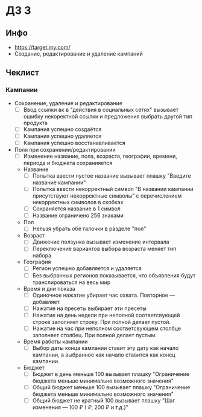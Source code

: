 # ДЗ 3 

## Инфо
- https://target.my.com/
- Создание, редактирование и удаление кампаний

## Чеклист
### Кампании
- Сохранение, удаление и редактирование
	- [ ] Ввод ccылки вк в "действия в социальных сетях" вызывает ошибку некоректной ссылки и предложения выбрать другой тип продукта
	- [ ] Кампания успешно создаётся
	- [ ] Кампания успешно удаляется
	- [ ] Кампания успешно восстанавливается
- Поля при сохранении/редактировании
	- [ ] Изменение название, пола, возраста, географии, времени, периода и бюджета сохранияется
	- Название
		- [ ] Попытка ввести пустое название вызывает плашку "Введите название кампании"
		- [ ] Попытка ввести некорректный символ "В названии кампании присутствуют некорректные символы" с перечислением некорректных символов в скобках
		- [ ] Сохраняется название в 1 символ
		- [ ] Название ограничено 256 знаками
	- Пол
		- [ ] Нельзя убрать обе галочки в разделе "пол"
	- Возраст
		- [ ] Движение ползунка вызывает изменение интервала
		- [ ] Переключение вариантов выбора возраста меняет тип набора
	- География
		- [ ] Регион успешно добавляется и удаляется
		- [ ] Без выбранных регионов показывается, что объявления будут транслироваться на весь мир
	- Время и дни показа
		- [ ] Одиночное нажатие убирает час охвата. Повторное — добавляет.
		- [ ] Нажатие на пресеты выбирает эти пресеты
		- [ ] Нажатие на день недели при неполной соответсвующей строке заполняет строку. При полной делает пустой.
		- [ ] Нажатие на час при неполном соответсвующем столбце заполняет столбец. При полной делает пустым.
	- Время работы кампании
		- [ ] Выбор даты конца кампании ставит эту дату как начало кампании, а выбранное как начало ставится как конец кампании.
	- Бюджет
		- [ ] Бюджет в день меньше 100 вызывает плашку "Ограничение бюджета меньше минимально возможного значения"
		- [ ] Общий бюджет меньше 100 вызывает плашку "Ограничение бюджета меньше минимально возможного значения"
		- [ ] Общий бюджет не кратный 100 вызывает плашку "Шаг изменения — 100 ₽ ( ₽, 200 ₽ и т.д.)"